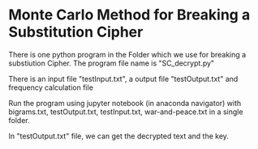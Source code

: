 # Monte Carlo Method for Breaking a Substitution Cipher


There is one python program in the Folder which we use for breaking a substiution Cipher. The program file name is "SC_decrypt.py"

There is an input file "testInput.txt", a output file "testOutput.txt" and frequency calculation file

Run the program using jupyter notebook (in anaconda navigator) with bigrams.txt, testOutput.txt, testInput.txt, war-and-peace.txt in a single folder.

In "testOutput.txt" file, we can get the decrypted text and the key.


